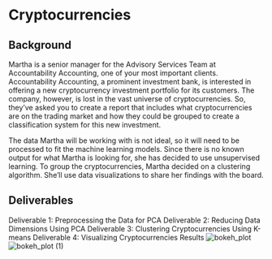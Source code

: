 # Cryptocurrencies

## Background
Martha is a senior manager for the Advisory Services Team at Accountability Accounting, one of your most important clients. Accountability Accounting, a prominent investment bank, is interested in offering a new cryptocurrency investment portfolio for its customers. The company, however, is lost in the vast universe of cryptocurrencies. So, they’ve asked you to create a report that includes what cryptocurrencies are on the trading market and how they could be grouped to create a classification system for this new investment.

The data Martha will be working with is not ideal, so it will need to be processed to fit the machine learning models. Since there is no known output for what Martha is looking for, she has decided to use unsupervised learning. To group the cryptocurrencies, Martha decided on a clustering algorithm. She’ll use data visualizations to share her findings with the board.

## Deliverables
Deliverable 1: Preprocessing the Data for  PCA 
Deliverable 2: Reducing Data Dimensions Using PCA
Deliverable 3: Clustering Cryptocurrencies Using K-means
Deliverable 4: Visualizing Cryptocurrencies Results
![bokeh_plot](https://user-images.githubusercontent.com/105166481/200973964-2f6cdc9c-0f9f-4f23-a3d2-0621c7ca59bf.png)
![bokeh_plot (1)](https://user-images.githubusercontent.com/105166481/200973968-0679f3ea-2da0-4d88-905e-81100bc3a03f.png)
